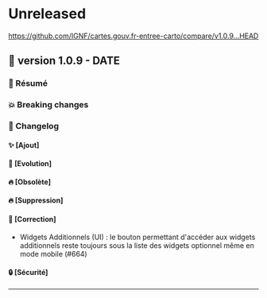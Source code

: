 # Unreleased

<https://github.com/IGNF/cartes.gouv.fr-entree-carto/compare/v1.0.9...HEAD>

## 🔖 version 1.0.9 - __DATE__

### 🎉 Résumé

### 💥 Breaking changes

### 📖 Changelog

#### ✨ [Ajout]

#### 🔨 [Evolution]

#### 🔥 [Obsolète]

#### 🔥 [Suppression]

#### 🐛 [Correction]

- Widgets Additionnels (UI) : le bouton permettant d'accéder aux widgets additionnels reste toujours sous la liste des widgets optionnel même en mode mobile (#664) 

#### 🔒 [Sécurité]

---
